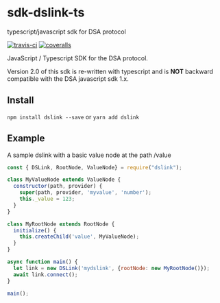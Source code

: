 # sdk-dslink-ts
typescript/javascript sdk for DSA protocol

<a href='https://travis-ci.org/IOT-DSA/sdk-dslink-ts'><img src="https://travis-ci.org/IOT-DSA/sdk-dslink-ts.svg?branch=master" title="travis-ci"></a>
<a href='https://coveralls.io/github/IOT-DSA/sdk-dslink-ts'><img src='https://coveralls.io/repos/github/IOT-DSA/sdk-dslink-ts/badge.svg?branch=master&service=github&cache=0' title="coveralls"/></a>


JavaScript / Typescript SDK for the DSA protocol. 

Version 2.0 of this sdk is re-written with typescript and is **NOT** backward compatible with the DSA javascript sdk 1.x.

## Install

`npm install dslink --save` 
or
`yarn add dslink`

## Example

A sample dslink with a basic value node at the path /value

```javascript
const { DSLink, RootNode, ValueNode} = require("dslink");

class MyValueNode extends ValueNode {
  constructor(path, provider) {
    super(path, provider, 'myvalue', 'number');
    this._value = 123;
  }
}

class MyRootNode extends RootNode {
  initialize() {
    this.createChild('value', MyValueNode);
  }
}

async function main() {
  let link = new DSLink('mydslink', {rootNode: new MyRootNode()});
  await link.connect();
}

main();

```
